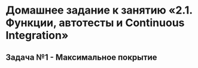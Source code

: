 # Домашнее задание к занятию «2.1. Функции, автотесты и Continuous Integration»
## Задача №1 - Максимальное покрытие